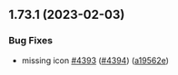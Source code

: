 ## 1.73.1 (2023-02-03)


### Bug Fixes

* missing icon [#4393](https://github.com/EddieHubCommunity/LinkFree/issues/4393) ([#4394](https://github.com/EddieHubCommunity/LinkFree/issues/4394)) ([a19562e](https://github.com/EddieHubCommunity/LinkFree/commit/a19562eddc42763cd634721283407fb61ff70a56))



